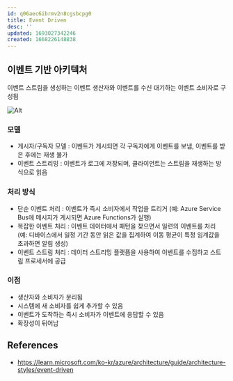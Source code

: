 ```yaml
---
id: q06aec6ibrmv2n8cgsbcpg0
title: Event Driven
desc: ''
updated: 1693027342246
created: 1668226148838
---
```


## 이벤트 기반 아키텍처

이벤트 스트림을 생성하는 이벤트 생산자와 이벤트를 수신 대기하는 이벤트 소비자로 구성됨

![Alt](https://learn.microsoft.com/ko-kr/azure/architecture/guide/architecture-styles/images/event-driven.svg)

### 모델
- 게시자/구독자 모델 : 이벤트가 게시되면 각 구독자에게 이벤트를 보냄, 이벤트를 받은 후에는 재생 불가
- 이벤트 스트리밍 : 이벤트가 로그에 저장되며, 클라이언트는 스트림을 재생하는 방식으로 읽음

### 처리 방식
- 단순 이벤트 처리 : 이벤트가 즉시 소비자에서 작업을 트리거 (예: Azure Service Bus에 메시지가 게시되면 Azure Functions가 실행)
- 복잡한 이벤트 처리 : 이벤트 데이터에서 패턴을 찾으면서 일련의 이벤트를 처리 (예: 디바이스에서 일정 기간 동안 읽은 값을 집계하여 이동 평균이 특정 임계값을 초과하면 알림 생성)
- 이벤트 스트림 처리 : 데이터 스트리밍 플랫픔을 사용하여 이벤트를 수집하고 스트림 프로세서에 공급

### 이점
- 생산자와 소비자가 분리됨
- 시스템에 새 소비자를 쉽게 추가할 수 있음
- 이벤트가 도착하는 즉시 소비자가 이벤트에 응답할 수 있음
- 확장성이 뒤어남

## References
- https://learn.microsoft.com/ko-kr/azure/architecture/guide/architecture-styles/event-driven